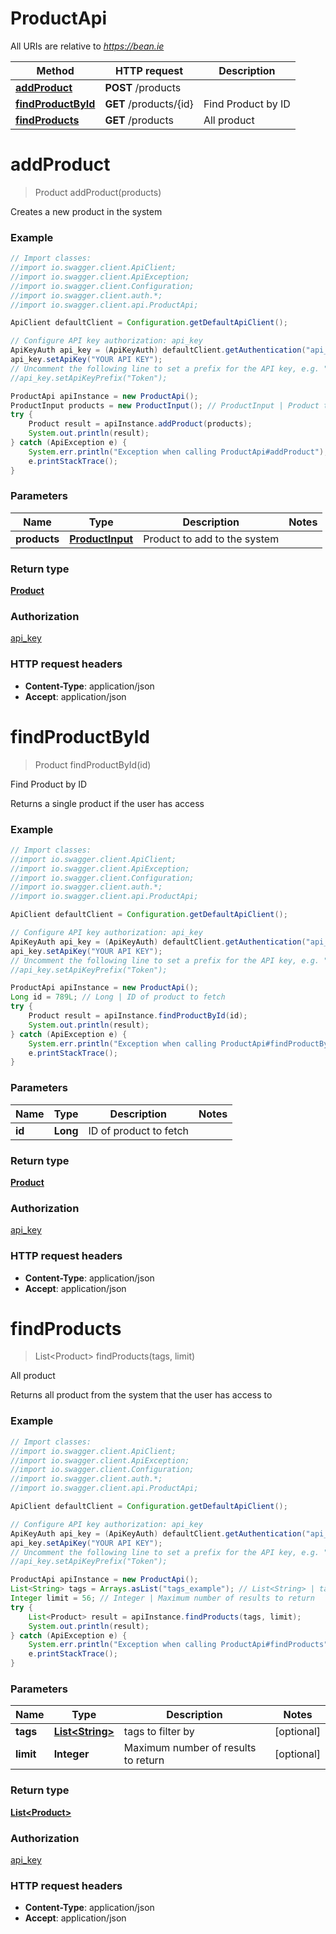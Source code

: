 # ProductApi

All URIs are relative to *https://bean.ie*

Method | HTTP request | Description
------------- | ------------- | -------------
[**addProduct**](ProductApi.md#addProduct) | **POST** /products | 
[**findProductById**](ProductApi.md#findProductById) | **GET** /products/{id} | Find Product by ID
[**findProducts**](ProductApi.md#findProducts) | **GET** /products | All product


<a name="addProduct"></a>
# **addProduct**
> Product addProduct(products)



Creates a new product in the system

### Example
```java
// Import classes:
//import io.swagger.client.ApiClient;
//import io.swagger.client.ApiException;
//import io.swagger.client.Configuration;
//import io.swagger.client.auth.*;
//import io.swagger.client.api.ProductApi;

ApiClient defaultClient = Configuration.getDefaultApiClient();

// Configure API key authorization: api_key
ApiKeyAuth api_key = (ApiKeyAuth) defaultClient.getAuthentication("api_key");
api_key.setApiKey("YOUR API KEY");
// Uncomment the following line to set a prefix for the API key, e.g. "Token" (defaults to null)
//api_key.setApiKeyPrefix("Token");

ProductApi apiInstance = new ProductApi();
ProductInput products = new ProductInput(); // ProductInput | Product to add to the system
try {
    Product result = apiInstance.addProduct(products);
    System.out.println(result);
} catch (ApiException e) {
    System.err.println("Exception when calling ProductApi#addProduct");
    e.printStackTrace();
}
```

### Parameters

Name | Type | Description  | Notes
------------- | ------------- | ------------- | -------------
 **products** | [**ProductInput**](ProductInput.md)| Product to add to the system |

### Return type

[**Product**](Product.md)

### Authorization

[api_key](../README.md#api_key)

### HTTP request headers

 - **Content-Type**: application/json
 - **Accept**: application/json

<a name="findProductById"></a>
# **findProductById**
> Product findProductById(id)

Find Product by ID

Returns a single product if the user has access

### Example
```java
// Import classes:
//import io.swagger.client.ApiClient;
//import io.swagger.client.ApiException;
//import io.swagger.client.Configuration;
//import io.swagger.client.auth.*;
//import io.swagger.client.api.ProductApi;

ApiClient defaultClient = Configuration.getDefaultApiClient();

// Configure API key authorization: api_key
ApiKeyAuth api_key = (ApiKeyAuth) defaultClient.getAuthentication("api_key");
api_key.setApiKey("YOUR API KEY");
// Uncomment the following line to set a prefix for the API key, e.g. "Token" (defaults to null)
//api_key.setApiKeyPrefix("Token");

ProductApi apiInstance = new ProductApi();
Long id = 789L; // Long | ID of product to fetch
try {
    Product result = apiInstance.findProductById(id);
    System.out.println(result);
} catch (ApiException e) {
    System.err.println("Exception when calling ProductApi#findProductById");
    e.printStackTrace();
}
```

### Parameters

Name | Type | Description  | Notes
------------- | ------------- | ------------- | -------------
 **id** | **Long**| ID of product to fetch |

### Return type

[**Product**](Product.md)

### Authorization

[api_key](../README.md#api_key)

### HTTP request headers

 - **Content-Type**: application/json
 - **Accept**: application/json

<a name="findProducts"></a>
# **findProducts**
> List&lt;Product&gt; findProducts(tags, limit)

All product

Returns all product from the system that the user has access to

### Example
```java
// Import classes:
//import io.swagger.client.ApiClient;
//import io.swagger.client.ApiException;
//import io.swagger.client.Configuration;
//import io.swagger.client.auth.*;
//import io.swagger.client.api.ProductApi;

ApiClient defaultClient = Configuration.getDefaultApiClient();

// Configure API key authorization: api_key
ApiKeyAuth api_key = (ApiKeyAuth) defaultClient.getAuthentication("api_key");
api_key.setApiKey("YOUR API KEY");
// Uncomment the following line to set a prefix for the API key, e.g. "Token" (defaults to null)
//api_key.setApiKeyPrefix("Token");

ProductApi apiInstance = new ProductApi();
List<String> tags = Arrays.asList("tags_example"); // List<String> | tags to filter by
Integer limit = 56; // Integer | Maximum number of results to return
try {
    List<Product> result = apiInstance.findProducts(tags, limit);
    System.out.println(result);
} catch (ApiException e) {
    System.err.println("Exception when calling ProductApi#findProducts");
    e.printStackTrace();
}
```

### Parameters

Name | Type | Description  | Notes
------------- | ------------- | ------------- | -------------
 **tags** | [**List&lt;String&gt;**](String.md)| tags to filter by | [optional]
 **limit** | **Integer**| Maximum number of results to return | [optional]

### Return type

[**List&lt;Product&gt;**](Product.md)

### Authorization

[api_key](../README.md#api_key)

### HTTP request headers

 - **Content-Type**: application/json
 - **Accept**: application/json

